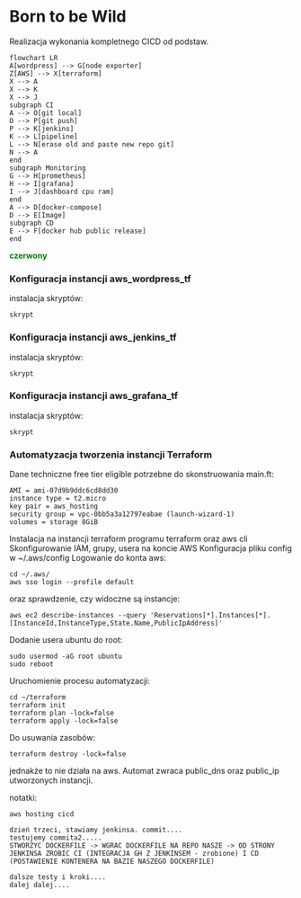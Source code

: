 <style>
    .red-text {
        color: green;
    }
</style>

# Born to be Wild
Realizacja wykonania kompletnego CICD od podstaw.

```mermaid
flowchart LR
A[wordpress] --> G[node exporter]
Z[AWS] --> X[terraform]
X --> A
X --> K
X --> J
subgraph CI
A --> O[git local]
O --> P[git push]
P --> K[jenkins]
K --> L[pipeline]
L --> N[erase old and paste new repo git]
N --> A
end
subgraph Monitoring
G --> H[prometheus]
H --> I[grafana]
I --> J[dashboard cpu ram]
end
A --> D[docker-compose]
D --> E[Image]
subgraph CD
E --> F[docker hub public release]
end
```
**<span class="red-text">czerwony</span>**
### Konfiguracja instancji aws_wordpress_tf
instalacja skryptów:
```
skrypt
```
### Konfiguracja instancji aws_jenkins_tf
instalacja skryptów:
```
skrypt
```
### Konfiguracja instancji aws_grafana_tf
instalacja skryptów:
```
skrypt
```
### Automatyzacja tworzenia instancji Terraform
Dane techniczne free tier eligible potrzebne do skonstruowania main.ft:
```
AMI = ami-07d9b9ddc6cd8dd30
instance type = t2.micro
key pair = aws_hosting
security group = vpc-0bb5a3a12797eabae (launch-wizard-1)
volumes = storage 8GiB
```
Instalacja na instancji terraform programu terraform oraz aws cli
Skonfigurowanie IAM, grupy, usera na koncie AWS
Konfiguracja pliku config w ~/.aws/config
Logowanie do konta aws:
```
cd ~/.aws/
aws sso login --profile default
```
oraz sprawdzenie, czy widoczne są instancje:
```
aws ec2 describe-instances --query 'Reservations[*].Instances[*].[InstanceId,InstanceType,State.Name,PublicIpAddress]'
```
Dodanie usera ubuntu do root:
```
sudo usermod -aG root ubuntu
sudo reboot
```
Uruchomienie procesu automatyzacji:
```
cd ~/terraform
terraform init
terraform plan -lock=false
terraform apply -lock=false
```
Do usuwania zasobów:
```
terraform destroy -lock=false
```
jednakże to nie działa na aws.
Automat zwraca public_dns oraz public_ip utworzonych instancji.

notatki:
```
aws hosting cicd

dzień trzeci, stawiamy jenkinsa. commit....
testujemy commita2.....
STWORZYC DOCKERFILE -> WGRAC DOCKERFILE NA REPO NASZE -> OD STRONY JENKINSA ZROBIC CI (INTEGRACJA GH Z JENKINSEM - zrobione) I CD (POSTAWIENIE KONTENERA NA BAZIE NASZEGO DOCKERFILE)

dalsze testy i kroki....
dalej dalej....
```
